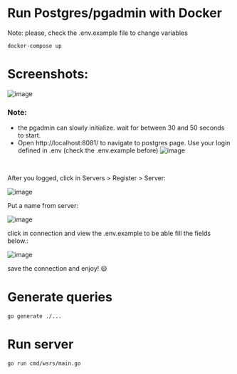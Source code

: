 # Run Postgres/pgadmin with Docker
Note: please, check the .env.example file to change variables
``` 
docker-compose up
```

# Screenshots:

![image](https://github.com/user-attachments/assets/9399692d-17c1-4425-a553-ba590868924c)

### Note: 
- the pgadmin can slowly initialize. wait for between 30 and 50 seconds to start.
- Open http://localhost:8081/ to navigate to postgres page. Use your login defined in .env (check the .env.example before)
![image](https://github.com/user-attachments/assets/e40a5305-54c6-43c8-b4f3-1f695489dabf)
<br>

After you logged, click in Servers > Register > Server:

![image](https://github.com/user-attachments/assets/d191cece-f51d-466b-85f3-6ef3f3c3e7c8)

Put a name from server:

![image](https://github.com/user-attachments/assets/c0180dc5-d907-4538-a127-f2a15285ca5e)

click in connection and view the .env.example to be able fill the fields below.:

![image](https://github.com/user-attachments/assets/ab421b83-0f4f-4e07-89a4-84c1eaca46dd)

save the connection and enjoy! 😃


# Generate queries

``` 
go generate ./...
``` 


# Run server

``` 
go run cmd/wsrs/main.go
```
